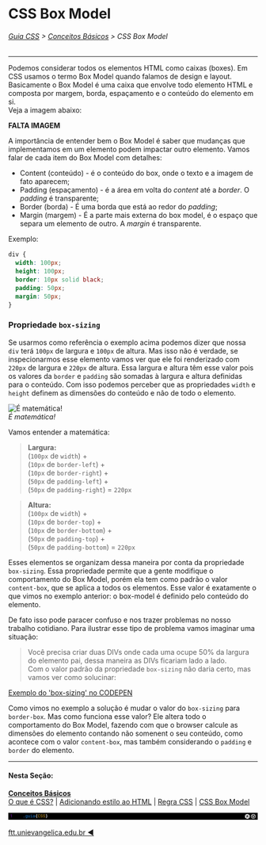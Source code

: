 # CSS Box Model
###### [Guia CSS](../README.md) > [Conceitos Básicos](./conceitos-basicos.md) > CSS Box Model
---

Podemos considerar todos os elementos HTML como caixas (boxes). Em CSS usamos o termo Box Model quando falamos de design e layout. Basicamente o Box Model é uma caixa que envolve todo elemento HTML e composta por margem, borda, espaçamento e o conteúdo do elemento em si.  
Veja a imagem abaixo:

**FALTA IMAGEM**
<!-- Imagem do box model -->

A importância de entender bem o Box Model é saber que mudanças que implementamos em um elemento podem impactar outro elemento. Vamos falar de cada item do Box Model com detalhes:

-  Content (conteúdo) - é o conteúdo do box, onde o texto e a imagem de fato aparecem;
-  Padding (espaçamento) - é a área em volta do *content* até a *border*. O *padding* é transparente;
-  Border (borda) - É uma borda que está ao redor do *padding*;
-  Margin (margem) - É a parte mais externa do box model, é o espaço que separa um elemento de outro. A *margin* é transparente.

Exemplo:
```css
div {
  width: 100px;
  height: 100px;
  border: 10px solid black;
  padding: 50px;
  margin: 50px;
}
```

### Propriedade `box-sizing`

Se usarmos como referência o exemplo acima podemos dizer que nossa `div` terá `100px` de largura e `100px` de altura. Mas isso não é verdade, se inspecionarmos esse elemento vamos ver que ele foi renderizado com `220px` de largura e `220px` de altura. Essa largura e altura têm esse valor pois os valores da `border` e `padding` são somadas à largura e altura definidas para o conteúdo. Com isso podemos perceber que as propriedades `width` e `height` definem as dimensões do conteúdo e não de todo o elemento.

![É matemática!](https://media.giphy.com/media/c7PcKQlOqZ8Ws/giphy.gif)  
*É matemática!*

Vamos entender a matemática:

>**Largura:**  
(`100px` de `width`)  +  
(`10px` de `border-left`) +  
(`10px` de `border-right`) +  
(`50px` de `padding-left`) +  
(`50px` de `padding-right`) = `220px`

>**Altura:**  
(`100px` de `width`)  +  
(`10px` de `border-top`) +  
(`10px` de `border-bottom`) +  
(`50px` de `padding-top`) +  
(`50px` de `padding-bottom`) = `220px`

 Esses elementos se organizam dessa maneira por conta da propriedade `box-sizing`. Essa propriedade permite que a gente modifique o comportamento do Box Model, porém ela tem como padrão o valor `content-box`, que se aplica a todos os elementos. Esse valor é exatamente o que vimos no exemplo anterior: o box-model é definido pelo conteúdo do elemento.

De fato isso pode paracer confuso e nos trazer problemas no nosso trabalho cotidiano. Para ilustrar esse tipo de problema vamos imaginar uma situação:

>Você precisa criar duas DIVs onde cada uma ocupe 50% da largura do elemento pai, dessa maneira as DIVs ficariam lado a lado.  
Com o valor padrão da propriedade `box-sizing` não daria certo, mas vamos ver como solucinar:

[Exemplo do 'box-sizing' no CODEPEN](https://codepen.io/theleoad/pen/qvpBPq/right?editors=1100)

Como vimos no exemplo a solução é mudar o valor do `box-sizing` para `border-box`. Mas como funciona esse valor? Ele altera todo o comportamento do Box Model, fazendo com que o browser calcule as dimensões do elemento contando não somenent o seu conteúdo, como acontece com o valor `content-box`, mas também considerando o `padding` e `border` do elemento.

---
#### Nesta Seção:
[**Conceitos Básicos**](./conceitos-basicos.md)  
[O que é CSS?](./o-que-e-css.md) | [Adicionando estilo ao HTML](./adicionando-estilo-ao-html.md) | [Regra CSS](./regra-css.md) | [CSS Box Model](./css-box-model.md)

<img src="../assets/guia-css-linha-horizontal.jpg">

[ftt.unievangelica.edu.br :arrow_backward:](http://ftt.unievangelica.edu.br) 